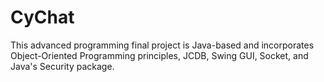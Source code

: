 # CyChat
This advanced programming final project is Java-based and incorporates Object-Oriented Programming principles, JCDB, Swing GUI, Socket, and Java's Security package.
